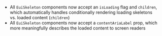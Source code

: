 - All `EuiSkeleton` components now accept an `isLoading` flag and `children`, which automatically handles conditionally rendering loading skeletons vs.  loaded content (`children`)
- All `EuiSkeleton` components now accept a `contentAriaLabel` prop, which more meaningfully describes the loaded content to screen readers
